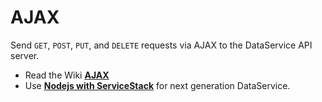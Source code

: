 AJAX
====

Send `GET`, `POST`, `PUT`, and `DELETE` requests via AJAX to the DataService API server. 

* Read the Wiki [**AJAX**](https://github.com/Jalalhejazi/AJAX/wiki) 
* Use [**Nodejs with ServiceStack**](http://DataService.supermobile.dk) for next generation DataService.
